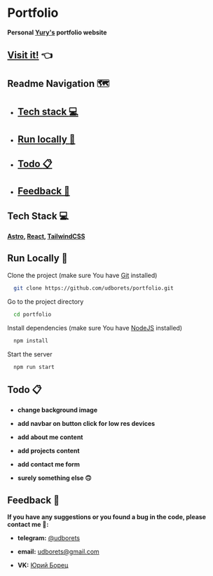 # Portfolio

**Personal [Yury's](https://github.com/udborets) portfolio website**

## [Visit it!](https://udborets.vercel.app/) 👈

## Readme Navigation 🗺️

- ## [Tech stack :computer:](#techstackl)

- ## [Run locally :runner:](#runlocallyl)

- ## [Todo :clipboard:](#todol)

- ## [Feedback :pray:](#feedbackl)

<a id="techstackl"></a>

## Tech Stack :computer:

**[Astro](https://astro.build/), [React](https://react.dev/), [TailwindCSS](https://tailwindcss.com/)**

<a id="runlocallyl"></a>

## Run Locally :runner:

Clone the project (make sure You have [Git](https://git-scm.com/) installed)

```bash
  git clone https://github.com/udborets/portfolio.git
```

Go to the project directory

```bash
  cd portfolio
```

Install dependencies (make sure You have [NodeJS](https://nodejs.org/en) installed)

```bash
  npm install
```

Start the server

```bash
  npm run start
```

<a id="todol"></a>

## Todo :clipboard:

- **change background image**

- **add navbar on button click for low res devices**

- **add about me content**

- **add projects content**

- **add contact me form**

- **surely something else 🙃**

<a id="feedbackl"></a>

## Feedback :pray:

**If you have any suggestions or you found a bug in the code, please contact me 🙏:**

- **telegram:** [@udborets](https://t.me/udborets)

- **email:** udborets@gmail.com

- **VK:** [Юрий Борец](https://vk.com/udborets)
